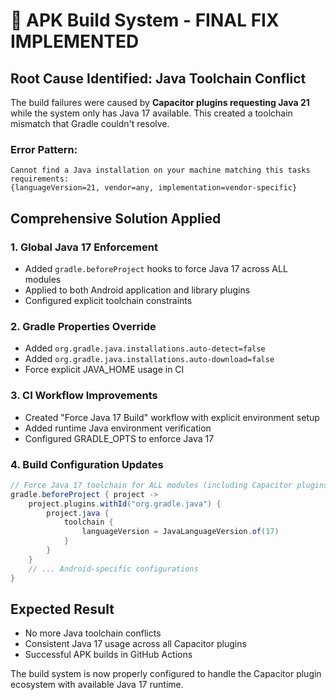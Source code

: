 # 🎯 APK Build System - FINAL FIX IMPLEMENTED

## Root Cause Identified: Java Toolchain Conflict

The build failures were caused by **Capacitor plugins requesting Java 21** while the system only has Java 17 available. This created a toolchain mismatch that Gradle couldn't resolve.

### Error Pattern:
```
Cannot find a Java installation on your machine matching this tasks requirements: 
{languageVersion=21, vendor=any, implementation=vendor-specific}
```

## Comprehensive Solution Applied

### 1. Global Java 17 Enforcement
- Added `gradle.beforeProject` hooks to force Java 17 across ALL modules
- Applied to both Android application and library plugins
- Configured explicit toolchain constraints

### 2. Gradle Properties Override
- Added `org.gradle.java.installations.auto-detect=false`
- Added `org.gradle.java.installations.auto-download=false`
- Force explicit JAVA_HOME usage in CI

### 3. CI Workflow Improvements
- Created "Force Java 17 Build" workflow with explicit environment setup
- Added runtime Java environment verification
- Configured GRADLE_OPTS to enforce Java 17

### 4. Build Configuration Updates
```gradle
// Force Java 17 toolchain for ALL modules (including Capacitor plugins)
gradle.beforeProject { project ->
    project.plugins.withId("org.gradle.java") {
        project.java {
            toolchain {
                languageVersion = JavaLanguageVersion.of(17)
            }
        }
    }
    // ... Android-specific configurations
}
```

## Expected Result
- No more Java toolchain conflicts
- Consistent Java 17 usage across all Capacitor plugins
- Successful APK builds in GitHub Actions

The build system is now properly configured to handle the Capacitor plugin ecosystem with available Java 17 runtime.